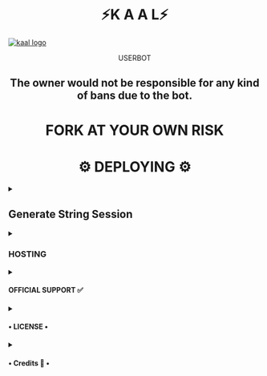 <h1 align="center">⚡K A A L⚡</h1>


[![kaal logo](https://telegra.ph/file/f9b0c1b8534fad26d3c8f.jpg)](https://t.me/kaalsupport01)

<p align="center">USERBOT</p>

<h2 align="center">The owner would not be responsible for any kind of bans due to the bot.</h2>


<h1 align="center">FORK AT YOUR OWN RISK</h1>


<h1 align="center">⚙️ DEPLOYING ⚙️</h1>

<details>
  <summary> <h2>Generate String Session</h2> </summary>

- Termux
    - Install git package
           `pkg install git`
    - Clone this repository.
           `git clone https://github.com/kaal048/kaalBOT.git`
    - Then Do
           `cd kaalBOT`
    - Run String Generator By
           `bash string.sh`
    - Then Fill The Required Details.
    - API ID, API HASH, PHONE NUMBER (WITH COUNTRY CODE)
 
- Repl Run


[![GenerateString](https://img.shields.io/badge/repl.it-generateString-yellowgreen)](https://replit.com/@kaal0408/kaalBOT#main.py) 

    - Click On Generate string
    - Then Click On Green Play Button.
    - Wait for a while then fill the details.
    - String will be saved in your Saved Message.
</details>

<details>
  <summary> <h3>HOSTING</h3> </summary>

- Choose A Hosting Site. And fill the mandatory vars.

## Deploys

- You Can Deploy it on 
    - [Zeet](https://zeet.co/new)
    - [Uffizzi](https://uffizzi.com)
    - Any Other VPS.
    - No support for Termux Yet.

<h4> DEPLOY TO HEROKU </h4>

<a href="https://dashboard.heroku.com/new?button-url=https%3A%2F%2Fgithub.com%2Fkaal0408%2FkaaluserBOT&template=https%3A%2F%2Fgithub.com%2Fkaal0408%2FkaaluserBOT" style="background-color: initial; box-sizing: border-box; color: #0366d6; text-decoration-line: none;"><img alt="Deploy" data-canonical-src="https://www.herokucdn.com/deploy/button.svg" src="https://camo.githubusercontent.com/83b0e95b38892b49184e07ad572c94c8038323fb/68747470733a2f2f7777772e6865726f6b7563646e2e636f6d2f6465706c6f792f627574746f6e2e737667" style="border-style: none; box-sizing: initial; max-width: 100%;" /></a></div>
</a>


## Mandatory Vars

- Some of the environment variables are mandatory.
- These are listed below.
    - `APP_ID`:   You can get this value from [here](https://my.telegram.org)
    - `API_HASH`:   You can get this value from [here](https://my.telegram.org)
    - `ENV`:   `ANYTHING`
    - `STRING_SESSION`:   You can get this value from running `python3 string_session.py` in termux after cloning this repo. Or just using [repl run](https://repl.it/@itzgauravv/kaalBOT#main.py)
    - `LOG_GROUP`:   Make a Channel Or Group and get it's id.
    - `DATABASE_URL`:   Make a database on elephant sql and paste the url.
    - `DB_URI`:   Same as `DATABASE_URL`
    - `BOT_TOKEN`:   Make a Bot from [Botfather](https://t.me/botfather) and paste the bot token here.
    - `BOT_USERNAME`:   Paste the Username of bot that you made from [BotFather](https://t.me/botfather).
- The userbot will not work without setting the mandatory vars.

</details>

<details>
  <summary> <h4>OFFICIAL SUPPORT ✅</h4> </summary>

```
Get help regarding setting up 
your kaalBOT in our official 
support Group and get updates
notifications in Update Channel.
```

<a href="https://t.me/kaalsupport"><img src="https://img.shields.io/badge/Join-Support%20Channel-red.svg?style=for-the-badge&logo=Telegram"></a>

<a href="https://t.me/kaalsupport01"><img src="https://img.shields.io/badge/Join-Support%20Group-red.svg?style=for-the-badge&logo=Telegram"></a>

[![Contact Me](https://img.shields.io/badge/Telegram-Contact%20Me-informational)](https://t.me/David99q)

</details>

<details>
  <summary> <h4>• LICENSE •</h4> </summary>

![](https://www.gnu.org/graphics/gplv3-or-later.png)

Copyright (C) 2021 kaal-OP

Poject [kaalBOT](https://github.com/kaal-OP/kaalBOT) is free software: you can redistribute it and/or modify
it under the terms of the GNU General Public License as published by
the Free Software Foundation, either version 3 of the License, or
(at your option) any later version.

This program is distributed in the hope that it will be useful,
but WITHOUT ANY WARRANTY; without even the implied warranty of
MERCHANTABILITY or FITNESS FOR A PARTICULAR PURPOSE.  See the
GNU General Public License for more details.

You should have received a copy of the GNU General Public License
along with this program. If not, see <https://www.gnu.org/licenses/>.

</details>

<details>
  <summary> <h4>• Credits 🏅 •</h4> </summary>

• [kaal-OP](https://github.com/kaal0408):DEV

• [Itzgauravv](https://github.com/itzgauravv):DEV

• [AuraXBot](https://github.com/AuraXNetwork/AuraXBot)

• [JaaduBot](https://github.com/Amberyt/JaaduBot)

• [CatUserbot](https://github.com/sandy1709/catuserbot)

• [MafiaBot](https://github.com/H1M4N5HU0P/MAFIA-BOT)

• [HellBot](https://github.com/Hellboy-OP/hellbot)

• [Uniborg](https://github.com/spechide/uniborg)


</details>

